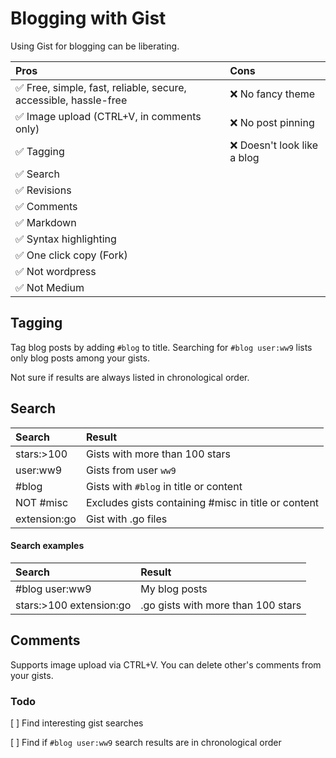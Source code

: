 # Blogging with Gist

Using Gist for blogging can be liberating.

**Pros**|**Cons**
:-----|:-----
✅ Free, simple, fast, reliable, secure, accessible, hassle-free|❌ No fancy theme
✅ Image upload (CTRL+V, in comments only)|❌ No post pinning
✅ Tagging|❌ Doesn't look like a blog
✅ Search|
✅ Revisions|
✅ Comments|
✅ Markdown|
✅ Syntax highlighting|
✅ One click copy (Fork)|
✅ Not wordpress|
✅ Not Medium|

## Tagging

Tag blog posts by adding `#blog` to title. Searching for `#blog user:ww9` lists only blog posts among your gists.

Not sure if results are always listed in chronological order.

## Search

**Search**|**Result**
:-----|:-----
stars:>100|Gists with more than 100 stars
user:ww9|Gists from user `ww9`
#blog|Gists with `#blog` in title or content
NOT #misc|Excludes gists containing #misc in title or content
extension:go|Gist with .go files

#### Search examples

**Search**|**Result**
:-----|:-----
#blog user:ww9|My blog posts
stars:>100 extension:go|.go gists with more than 100 stars

## Comments

Supports image upload via CTRL+V. You can delete other's comments from your gists.

### Todo

[ ] Find interesting gist searches

[ ] Find if `#blog user:ww9` search results are in chronological order
